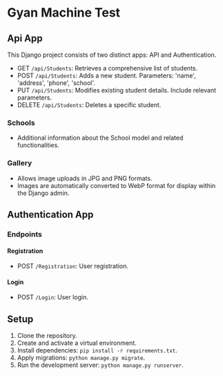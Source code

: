 # Gyan Machine Test

## Api App
This Django project consists of two distinct apps: API and Authentication.

- GET `/api/Students`: Retrieves a comprehensive list of students.
- POST `/api/Students`: Adds a new student. Parameters: 'name', 'address', 'phone', 'school'.
- PUT `/api/Students`: Modifies existing student details. Include relevant parameters.
- DELETE `/api/Students`: Deletes a specific student.

### Schools

- Additional information about the School model and related functionalities.

### Gallery

- Allows image uploads in JPG and PNG formats.
- Images are automatically converted to WebP format for display within the Django admin.

## Authentication App

### Endpoints

#### Registration

- POST `/Registration`: User registration.

#### Login

- POST `/Login`: User login.

## Setup

1. Clone the repository.
2. Create and activate a virtual environment.
3. Install dependencies: `pip install -r requirements.txt`.
4. Apply migrations: `python manage.py migrate`.
5. Run the development server: `python manage.py runserver`.

